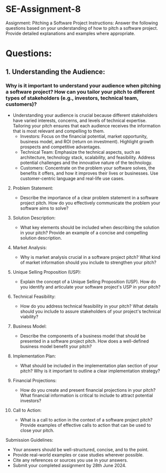 # SE-Assignment-8
 Assignment: Pitching a Software Project
 Instructions:
Answer the following questions based on your understanding of how to pitch a software project. Provide detailed explanations and examples where appropriate.

# Questions:

## 1. Understanding the Audience:
 ### Why is it important to understand your audience when pitching a software project? How can you tailor your pitch to different types of stakeholders (e.g., investors, technical team, customers)?
  - Understanding your audience is crucial because different stakeholders have varied interests, concerns, and levels of technical expertise. Tailoring your pitch ensures that each audience receives the information that is most relevant and compelling to them.
      - Investors: Focus on the financial potential, market opportunity, business model, and ROI (return on investment). Highlight growth prospects and competitive advantages.
      - Technical Team: Emphasize the technical aspects, such as architecture, technology stack, scalability, and feasibility. Address potential challenges and the innovative nature of the technology.
      - Customers: Concentrate on the problem your software solves, the benefits it offers, and how it improves their lives or businesses. Use customer-centric language and real-life use cases.

2. Problem Statement:
   - Describe the importance of a clear problem statement in a software project pitch. How do you effectively communicate the problem your software aims to solve?

3. Solution Description:
   - What key elements should be included when describing the solution in your pitch? Provide an example of a concise and compelling solution description.

4. Market Analysis:
   - Why is market analysis crucial in a software project pitch? What kind of market information should you include to strengthen your pitch?

5. Unique Selling Proposition (USP):
   - Explain the concept of a Unique Selling Proposition (USP). How do you identify and articulate your software project's USP in your pitch?

6. Technical Feasibility:
   - How do you address technical feasibility in your pitch? What details should you include to assure stakeholders of your project's technical viability?

7. Business Model:
   - Describe the components of a business model that should be presented in a software project pitch. How does a well-defined business model benefit your pitch?

8. Implementation Plan:
   - What should be included in the implementation plan section of your pitch? Why is it important to outline a clear implementation strategy?

9. Financial Projections:
   - How do you create and present financial projections in your pitch? What financial information is critical to include to attract potential investors?

10. Call to Action:
    - What is a call to action in the context of a software project pitch? Provide examples of effective calls to action that can be used to close your pitch.

 Submission Guidelines:
- Your answers should be well-structured, concise, and to the point.
- Provide real-world examples or case studies wherever possible.
- Cite any references or sources you use in your answers.
- Submit your completed assignment by 28th June 2024.


